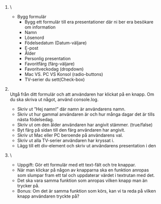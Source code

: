 1. \
   - Bygg formulär
     - Bygg ett formulär till era presentationer där ni ber era besökare om information
     - Namn
     - Lösenord
     - Födelsedatum (Datum-väljare)
     - E-post
     - Ålder
     - Personlig presentation
     - Favoritfärg (färg-väljare)
     - Favoritveckodag (dropdown)
     - Mac VS. PC VS Konsol (radio-buttons)
     - TV-serier du sett(Check-box)
2. \
    Utgå från ditt formulär och att användaren har klickat på en knapp. 
    Om du ska skriva ut något, använd console.log. 
    - Skriv ut ”Hej namn!” där namn är användarens namn. 
    - Skriv ut hur gammal användaren är och hur många dagar det är tills nästa födelsedag. 
    - Skriv ut om den ålder användaren har angivit stämmer. (true/false) 
    - Byt färg på sidan till den färg användaren har angivit. 
    - Skriv ut Mac eller PC beroende på användarens val. 
    - Skriv ut alla TV-serier användaren har kryssat i. 
    - Lägg till ett div-element och skriv ut användarens presentation i den

3. \
     - Uppgift: Gör ett formulär med ett text-fält och tre knappar. 
     - När man klickar på någon av knapparna ska en funktion anropas som slumpar fram ett tal och uppdaterar värdet i textrutan med det. 
     - Det ska vara samma funktion som anropas vilken knapp man än trycker på. 
     - Bonus:
     Om det är samma funktion som körs, kan vi ta reda på vilken knapp användaren tryckte på?